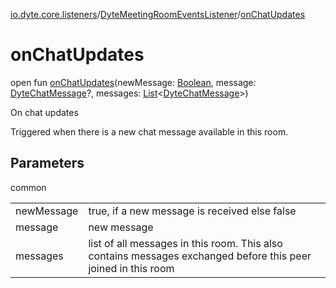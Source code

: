 [io.dyte.core.listeners](../index.md)/[DyteMeetingRoomEventsListener](index.md)/[onChatUpdates](on-chat-updates.md)

# onChatUpdates


open fun [onChatUpdates](on-chat-updates.md)(newMessage: [Boolean](https://kotlinlang.org/api/latest/jvm/stdlib/kotlin/-boolean/index.html), message: [DyteChatMessage](../../com.dyte.mobilecorekmm.models/-dyte-chat-message/index.md)?, messages: [List](https://kotlinlang.org/api/latest/jvm/stdlib/kotlin.collections/-list/index.html)&lt;[DyteChatMessage](../../com.dyte.mobilecorekmm.models/-dyte-chat-message/index.md)&gt;)

On chat updates

Triggered when there is a new chat message available in this room.

## Parameters

common

| | |
|---|---|
| newMessage | true, if a new message is received else false |
| message | new message |
| messages | list of all messages in this room. This also contains messages exchanged before this peer joined in this room |
